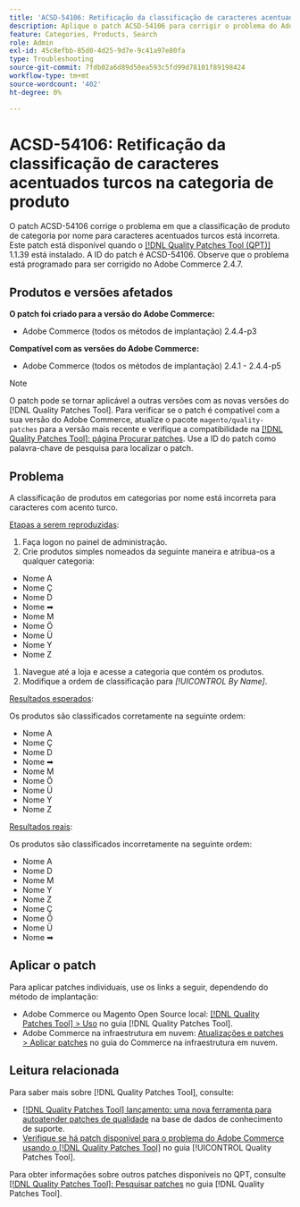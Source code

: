```yaml
---
title: 'ACSD-54106: Retificação da classificação de caracteres acentuados turcos na categoria de produto'
description: Aplique o patch ACSD-54106 para corrigir o problema do Adobe Commerce em que a classificação de produto de categoria por nome para caracteres com acento turco está incorreta.
feature: Categories, Products, Search
role: Admin
exl-id: 45c8efbb-85d0-4d25-9d7e-9c41a97e80fa
type: Troubleshooting
source-git-commit: 7fdb02a6d89d50ea593c5fd99d78101f89198424
workflow-type: tm+mt
source-wordcount: '402'
ht-degree: 0%

---
```


# ACSD-54106: Retificação da classificação de caracteres acentuados turcos na categoria de produto

O patch ACSD-54106 corrige o problema em que a classificação de produto de categoria por nome para caracteres acentuados turcos está incorreta. Este patch está disponível quando o [[!DNL Quality Patches Tool (QPT)]](https://experienceleague.adobe.com/en/docs/commerce-operations/tools/quality-patches-tool/quality-patches-tool-to-self-serve-quality-patches) 1.1.39 está instalado. A ID do patch é ACSD-54106. Observe que o problema está programado para ser corrigido no Adobe Commerce 2.4.7.

## Produtos e versões afetados

**O patch foi criado para a versão do Adobe Commerce:**

* Adobe Commerce (todos os métodos de implantação) 2.4.4-p3

**Compatível com as versões do Adobe Commerce:**

* Adobe Commerce (todos os métodos de implantação) 2.4.1 - 2.4.4-p5

>[!NOTE]
>
>O patch pode se tornar aplicável a outras versões com as novas versões do [!DNL Quality Patches Tool]. Para verificar se o patch é compatível com a sua versão do Adobe Commerce, atualize o pacote `magento/quality-patches` para a versão mais recente e verifique a compatibilidade na [[!DNL Quality Patches Tool]: página Procurar patches](https://experienceleague.adobe.com/tools/commerce-quality-patches/index.html). Use a ID do patch como palavra-chave de pesquisa para localizar o patch.

## Problema

A classificação de produtos em categorias por nome está incorreta para caracteres com acento turco.

<u>Etapas a serem reproduzidas</u>:

1. Faça logon no painel de administração.
1. Crie produtos simples nomeados da seguinte maneira e atribua-os a qualquer categoria:

* Nome A
* Nome Ç
* Nome D
* Nome ➡
* Nome M
* Nome Ö
* Nome Ü
* Nome Y
* Nome Z

1. Navegue até a loja e acesse a categoria que contém os produtos.
1. Modifique a ordem de classificação para *[!UICONTROL By Name]*.

<u>Resultados esperados</u>:

Os produtos são classificados corretamente na seguinte ordem:

* Nome A
* Nome Ç
* Nome D
* Nome ➡
* Nome M
* Nome Ö
* Nome Ü
* Nome Y
* Nome Z

<u>Resultados reais</u>:

Os produtos são classificados incorretamente na seguinte ordem:

* Nome A
* Nome D
* Nome M
* Nome Y
* Nome Z
* Nome Ç
* Nome Ö
* Nome Ü
* Nome ➡

## Aplicar o patch

Para aplicar patches individuais, use os links a seguir, dependendo do método de implantação:

* Adobe Commerce ou Magento Open Source local: [[!DNL Quality Patches Tool] > Uso](/help/tools/quality-patches-tool/usage.md) no guia [!DNL Quality Patches Tool].
* Adobe Commerce na infraestrutura em nuvem: [Atualizações e patches > Aplicar patches](https://experienceleague.adobe.com/docs/commerce-cloud-service/user-guide/develop/upgrade/apply-patches.html) no guia do Commerce na infraestrutura em nuvem.

## Leitura relacionada

Para saber mais sobre [!DNL Quality Patches Tool], consulte:

* [[!DNL Quality Patches Tool] lançamento: uma nova ferramenta para autoatender patches de qualidade](https://experienceleague.adobe.com/en/docs/commerce-operations/tools/quality-patches-tool/quality-patches-tool-to-self-serve-quality-patches) na base de dados de conhecimento de suporte.
* [Verifique se há patch disponível para o problema do Adobe Commerce usando o  [!DNL Quality Patches Tool]](/help/tools/quality-patches-tool/patches-available-in-qpt/check-patch-for-magento-issue-with-magento-quality-patches.md) no guia [!UICONTROL Quality Patches Tool].


Para obter informações sobre outros patches disponíveis no QPT, consulte [[!DNL Quality Patches Tool]: Pesquisar patches](https://experienceleague.adobe.com/tools/commerce-quality-patches/index.html) no guia [!DNL Quality Patches Tool].
